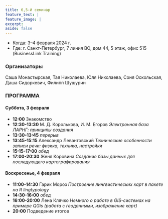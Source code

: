 ```yaml
---
title: 6,5-й семинар
feature_text: |
feature_image: |
excerpt: 
aside: false
---
```


- Когда: 3–4 февраля 2024 г.
- Где: г. Санкт-Петербург, 7 линия ВО, дом 44, 5 этаж, офис 515 (BusinessLink Training)

### Организаторы

Саша Монастырская, Тая Николаева, Юля Николаева, Соня Оскольская, Даша Сидоркевич, Филипп Шушурин

### ПРОГРАММА

#### Суббота, 3 февраля

- **12:00** Знакомство
- **12:30-13:30** М. Д. Королькова, И. М. Егоров *Электронная база ЛАРНГ: принципы создания*
- **13:30-13:45** *перерыв*
- **13:45-15:15** Александр Левантовский *Технические особенности записи речи: физика, техника, настройки*
- **15:15-17:00** *обед*
- **17:00-20:30** Женя Коровина *Создание базы данных для последующего картографирования*

#### Воскресенье, 4 февраля

- **11:00-14:30** Гарик Мороз *Построение лингвистических карт в пакете на R lingtypology*
- **14:30-16:00** *обед*
- **16:00-20:00** Лена Клячко *Немного о работе в GIS-системах на примере QGis (работа с геоданными, изображение карт)*
- **20:00** Подведение итогов
